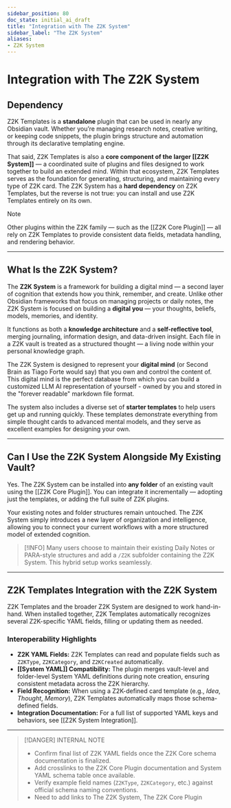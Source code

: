 ```yaml
---
sidebar_position: 80
doc_state: initial_ai_draft
title: "Integration with The Z2K System"
sidebar_label: "The Z2K System"
aliases:
- Z2K System
---
```

# Integration with The Z2K System

## Dependency

Z2K Templates is a **standalone** plugin that can be used in nearly any Obsidian vault. Whether you’re managing research notes, creative writing, or keeping code snippets, the plugin brings structure and automation through its declarative templating engine.

That said, Z2K Templates is also a **core component of the larger [[Z2K System]]** — a coordinated suite of plugins and files designed to work together to build an extended mind. Within that ecosystem, Z2K Templates serves as the foundation for generating, structuring, and maintaining every type of Z2K card. The Z2K System has a **hard dependency** on Z2K Templates, but the reverse is not true: you can install and use Z2K Templates entirely on its own.

> [!NOTE]
> Other plugins within the Z2K family — such as the [[Z2K Core Plugin]] — all rely on Z2K Templates to provide consistent data fields, metadata handling, and rendering behavior.

---
## What Is the Z2K System?

The **Z2K System** is a framework for building a digital mind — a second layer of cognition that extends how you think, remember, and create. Unlike other Obsidian frameworks that focus on managing projects or daily notes, the Z2K System is focused on building a **digital you** — your thoughts, beliefs, models, memories, and identity.

It functions as both a **knowledge architecture** and a **self-reflective tool**, merging journaling, information design, and data-driven insight. Each file in a Z2K vault is treated as a structured thought — a living node within your personal knowledge graph.

The Z2K System is designed to represent your **digital mind** (or Second Brain as Tiago Forte would say) that you own and control the content of. This digital mind is the perfect database from which you can build a customized LLM AI representation of yourself - owned by you and stored in the "forever readable" markdown file format.

The system also includes a diverse set of **starter templates** to help users get up and running quickly. These templates demonstrate everything from simple thought cards to advanced mental models, and they serve as excellent examples for designing your own.

---
## Can I Use the Z2K System Alongside My Existing Vault?

Yes. The Z2K System can be installed into **any folder** of an existing vault using the [[Z2K Core Plugin]]. You can integrate it incrementally — adopting just the templates, or adding the full suite of Z2K plugins.

Your existing notes and folder structures remain untouched. The Z2K System simply introduces a new layer of organization and intelligence, allowing you to connect your current workflows with a more structured model of extended cognition.

> [!INFO]
> Many users choose to maintain their existing Daily Notes or PARA-style structures and add a `/Z2K` subfolder containing the Z2K System. This hybrid setup works seamlessly.

---
## Z2K Templates Integration with the Z2K System

Z2K Templates and the broader Z2K System are designed to work hand-in-hand. When installed together, Z2K Templates automatically recognizes several Z2K-specific YAML fields, filling or updating them as needed.

### Interoperability Highlights
- **Z2K YAML Fields:** Z2K Templates can read and populate fields such as `Z2KType`, `Z2KCategory`, and `Z2KCreated` automatically.
- **[[System YAML]] Compatibility:** The plugin merges vault-level and folder-level System YAML definitions during note creation, ensuring consistent metadata across the Z2K hierarchy.
- **Field Recognition:** When using a Z2K-defined card template (e.g., *Idea*, *Thought*, *Memory*), Z2K Templates automatically maps those schema-defined fields.
- **Integration Documentation:** For a full list of supported YAML keys and behaviors, see [[Z2K System Integration]].

---

> [!DANGER] INTERNAL NOTE
> - Confirm final list of Z2K YAML fields once the Z2K Core schema documentation is finalized.  
> - Add crosslinks to the Z2K Core Plugin documentation and System YAML schema table once available.  
> - Verify example field names (`Z2KType`, `Z2KCategory`, etc.) against official schema naming conventions.
> - Need to add links to The Z2K System, The Z2K Core Plugin

